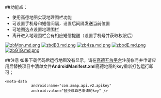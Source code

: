##功能点：

 - 使用高德地图实现地理围栏功能
 - 可设置手机号和短信间隔，设置后间隔发送当前位置
 - 可地图选点设置地理围栏
 - 离开进入地理围栏会有相应短信提醒（设置手机号并获取权限后）

[![zbMon.md.png](https://s1.ax2x.com/2017/12/20/zbMon.md.png)](https://simimg.com/i/zbMon)
[![zbdB3.md.png](https://s1.ax2x.com/2017/12/20/zbdB3.md.png)](https://simimg.com/i/zbdB3)
[![zb4za.md.png](https://s1.ax2x.com/2017/12/20/zb4za.md.png)](https://simimg.com/i/zb4za)
[![zbbdE.md.png](https://s1.ax2x.com/2017/12/20/zbbdE.md.png)](https://simimg.com/i/zbbdE)
[![zbG1G.md.png](https://s1.ax2x.com/2017/12/20/zbG1G.md.png)](https://simimg.com/i/zbG1G)

##注意
如果下载代码后运行地图没有显示，请在[高德开放平台](http://lbs.amap.com/)注册帐号并申请应用后替换项目中清单文件**AndroidManifest.xml**高德地图的key重新打包运行即可；

```
<meta-data
            android:name="com.amap.api.v2.apikey"
            android:value="替换成自己申请的key" />
```
